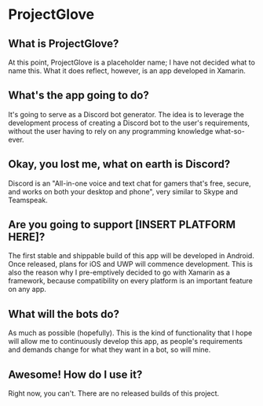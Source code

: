 # ProjectGlove
## What is ProjectGlove?
At this point, ProjectGlove is a placeholder name; I have not decided what to name this. What it does reflect, however, is an app developed in Xamarin.
## What's the app going to do?
It's going to serve as a Discord bot generator. The idea is to leverage the development process of creating a Discord bot to the user's requirements, without the user having to rely on any programming knowledge what-so-ever.
## Okay, you lost me, what on earth is Discord?
Discord is an "All-in-one voice and text chat for gamers that's free, secure, and works on both your desktop and phone", very similar to Skype and Teamspeak.
## Are you going to support [INSERT PLATFORM HERE]?
The first stable and shippable build of this app will be developed in Android. Once released, plans for iOS and UWP will commence development. This is also the reason why I pre-emptively decided to go with Xamarin as a framework, because compatibility on every platform is an important feature on any app.
## What will the bots do?
As much as possible (hopefully). This is the kind of functionality that I hope will allow me to continuously develop this app, as people's requirements and demands change for what they want in a bot, so will mine.
## Awesome! How do I use it?
Right now, you can't. There are no released builds of this project.
